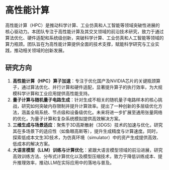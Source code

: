# 高性能计算

高性能计算（HPC）是推动科学计算、工业仿真和人工智能等领域突破性进展的核心驱动力。本团队专注于高性能计算及其交叉领域的前沿技术研究，致力于通过算法优化、硬件适配和系统级创新，突破科学计算、工业仿真和人工智能等领域的算力瓶颈。团队旨在为高性能计算提供全面的技术支撑，赋能科学研究与工业实践，推动相关领域的创新发展。

## 研究方向
1. **高性能计算（HPC）算子加速**：专注于优化国产及NVIDIA芯片的关键瓶颈算子，通过算法优化、并行计算和硬件适配，显著提升算子的执行效率，为大规模科学计算和工业应用提供高性能支持。
2. **量子计算与随机量子电路生成**：针对生成不相关的随机量子电路样本的核心挑战，研究如何突破内存限制并提升计算效率。提出了一种创新的多层级优化方法，涵盖全局系统、节点级和设备级优化。未来将进一步扩展至通用张量网络的优化，为量子计算和复杂系统模拟提供高效解决方案。
3. **三维生成与场景适应**：聚焦于3D高斯散射（3DGS）技术的加速与优化，研究其在多场景下的适应性（如鱼眼高斯等），提升生成精度与计算速度。同时，探索低成本文生3D技术，为仿真环境（simulator）中的资产生成提供高效、低成本的解决方案。
4. **大语言模型（LLM）训练与计算优化**：紧跟大语言模型领域的前沿进展，研究高效训练方法、分布式计算优化以及模型压缩技术，致力于降低训练成本、提升推理效率，推动LLM在实际应用中的落地与普及。

<!--
## 成员介绍

 ### 导师
#### Dr.Fu Rong(付蓉)
一段付老师的介绍。包含个人简介、研究方向详细介绍

### 顾问
1. xxxx
2. xxxx

### 研究工程师
1. xxxx
2. xxxx

### 实习
1. xxxx
2. xxxx 

### 联培博士
1. xxxx
2. xxxx

### 校友
1. xxxx
2. xxxx
-->
